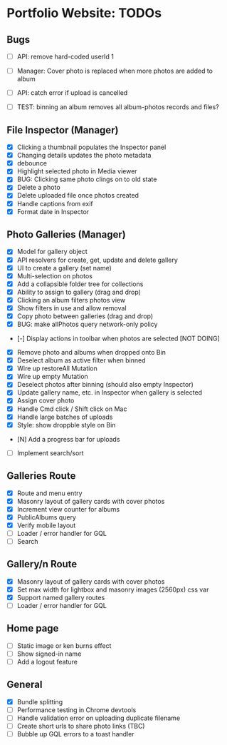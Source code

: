 # Portfolio Website: TODOs

## Bugs
* [ ] API: remove hard-coded userId 1
* [ ] Manager: Cover photo is replaced when more photos are added to album
* [ ] API: catch error if upload is cancelled

* [ ] TEST: binning an album removes all album-photos records and files?

## File Inspector (Manager)
* [x] Clicking a thumbnail populates the Inspector panel
* [x] Changing details updates the photo metadata
* [x] debounce
* [x] Highlight selected photo in Media viewer
* [x] BUG: Clicking same photo clings on to old state
* [x] Delete a photo
* [x] Delete uploaded file once photos created
* [x] Handle captions from exif
* [x] Format date in Inspector

## Photo Galleries (Manager)
* [x] Model for gallery object
* [x] API resolvers for create, get, update and delete gallery
* [x] UI to create a gallery (set name)
* [x] Multi-selection on photos
* [x] Add a collapsible folder tree for collections
* [x] Ability to assign to gallery (drag and drop)
* [x] Clicking an album filters photos view
* [x] Show filters in use and allow removal
* [x] Copy photo between galleries (drag and drop)
* [x] BUG: make allPhotos query network-only policy
* [-] Display actions in toolbar when photos are selected [NOT DOING]
* [x] Remove photo and albums when dropped onto Bin
* [x] Deselect album as active filter when binned
* [x] Wire up restoreAll Mutation
* [x] Wire up empty Mutation
* [x] Deselect photos after binning (should also empty Inspector)
* [x] Update gallery name, etc. in Inspector when gallery is selected
* [x] Assign cover photo
* [x] Handle Cmd click / Shift click on Mac
* [x] Handle large batches of uploads
* [x] Style: show droppble style on Bin
* [N] Add a progress bar for uploads
* [ ] Implement search/sort

## Galleries Route
* [x] Route and menu entry
* [x] Masonry layout of gallery cards with cover photos
* [x] Increment view counter for albums
* [x] PublicAlbums query
* [x] Verify mobile layout
* [ ] Loader / error handler for GQL
* [ ] Search

## Gallery/n Route
* [x] Masonry layout of gallery cards with cover photos
* [x] Set max width for lightbox and masonry images (2560px)  css var
* [x] Support named gallery routes
* [ ] Loader / error handler for GQL

## Home page
* [ ] Static image or ken burns effect
* [ ] Show signed-in name
* [ ] Add a logout feature

## General
* [x] Bundle splitting
* [ ] Performance testing in Chrome devtools
* [ ] Handle validation error on uploading duplicate filename
* [ ] Create short urls to share photo links (TBC)
* [ ] Bubble up GQL errors to a toast handler
